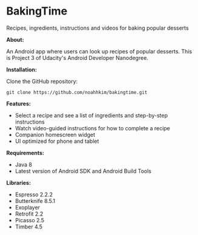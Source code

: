 # BakingTime
Recipes, ingredients, instructions and videos for baking popular desserts

**About:**

An Android app where users can look up recipes of popular desserts. 
This is Project 3 of Udacity's Android Developer Nanodegree.

**Installation:**

Clone the GitHub repository:

```git
git clone https://github.com/noahhkim/bakingtime.git
```
**Features:**

- Select a recipe and see a list of ingredients and step-by-step instructions
- Watch video-guided instructions for how to complete a recipe
- Companion homescreen widget
- UI optimized for phone and tablet

**Requirements:**

- Java 8
- Latest version of Android SDK and Android Build Tools

**Libraries:**

- Espresso 2.2.2
- Butterknife 8.5.1
- Exoplayer
- Retrofit 2.2
- Picasso 2.5
- Timber 4.5
